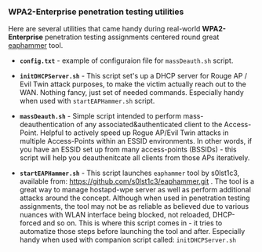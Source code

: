 ### WPA2-Enterprise penetration testing utilities

Here are several utilities that came handy during real-world **WPA2-Enterprise** penetration testing assignments centered round great [eaphammer](https://github.com/s0lst1c3/eaphammer.git) tool.

- **`config.txt`** - example of configuraion file for `massDeauth.sh` script.

- **`initDHCPServer.sh`** - This script set's up a DHCP server for Rouge AP / Evil Twin attack purposes, to make the victim actually reach out to the WAN. Nothing fancy, just set of needed commands. Especially handy when used with `startEAPHammer.sh` script.

- **`massDeauth.sh`** - Simple script intended to perform mass-deauthentication of any associated&authenticated client to the Access-Point. Helpful to actively speed up Rogue AP/Evil Twin attacks in multiple Access-Points within an ESSID environments. In other words, if you have an ESSID set up from many access-points (BSSIDs) - this script will help you deauthenitcate all clients from those APs iteratively.

- **`startEAPHammer.sh`** - This script launches `eaphammer` tool by s0lst1c3, available from: https://github.com/s0lst1c3/eaphammer.git . The tool is a great way to manage hostapd-wpe server as well as perform additional attacks around the concept. Although when used in penetration testing assignments, the tool may not be as reliable as believed due to various nuances with WLAN interface being blocked, not reloaded, DHCP-forced and so on. This is where this script comes in - it tries to automatize those steps before launching the tool and after. Especially handy when used with companion script called: `initDHCPServer.sh`

